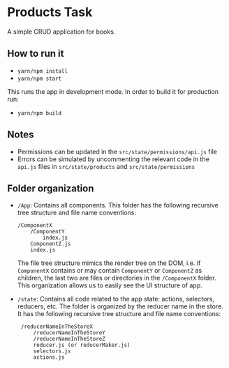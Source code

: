 # Products Task

A simple CRUD application for books.

## How to run it

-   `yarn/npm install`
-   `yarn/npm start`

This runs the app in development mode. In order to build it for production run:

-   `yarn/npm build`

## Notes

-   Permissions can be updated in the `src/state/permissions/api.js` file
-   Errors can be simulated by uncommenting the relevant code in the `api.js` files in `src/state/products` and `src/state/permissions`

## Folder organization

-   `/App`: Contains all components. This folder has the following recursive tree structure and file name conventions:

        /ComponentX
            /ComponentY
                index.js
            ComponentZ.js
            index.js

    The file tree structure mimics the render tree on the DOM, i.e. if `ComponentX` contains or may contain `ComponentY` or `ComponentZ` as children, the last two are files or directories in the `/ComponentX` folder. This organization allows us to easily see the UI structure of app.

-   `/state`: Contains all code related to the app state: actions, selectors, reducers, etc. The folder is organized by the reducer name in the store. It has the following recursive tree structure and file name conventions:

         /reducerNameInTheStoreX
             /reducerNameInTheStoreY
             /reducerNameInTheStoreZ
             reducer.js (or reducerMaker.js)
             selectors.js
             actions.js
